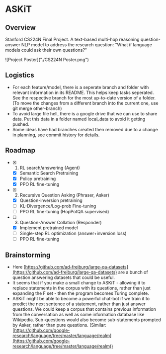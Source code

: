 
# ASKiT 

## Overview

Stanford CS224N Final Project. A text-based multi-hop reasoning question-answer NLP model to address the research question: "What if language models could ask their own questions?"

![Project Poster]("./CS224N Poster.png")

## Logistics

 - For each feature/model, there is a seperate branch and folder with relevant information in its README. This helps keep tasks seperated. See the respective branch for the most up-to-date version of a folder. (To move the changes from a different branch into the current one, use git merge other-branch)
 - To avoid large file hell, there is a google drive that we can use to share data. Put this data in a folder named local_data to avoid it getting pushed.
 - Some ideas have had branches created then removed due to a change in planning, see commit history for details.

## Roadmap
 
 - [x] 1. RL search/answering (Agent)
     - [x] Semantic Search Pretraining
     - [x] Policy pretraining
     - [x] PPO RL fine-tuning
 - [x] 2. Recursive Question Asking (Phraser, Asker)
     - [x] Question-inversion pretraining
     - [ ] KL-Divergence/Log-prob Fine-tuning
     - [ ] PPO RL fine-tuning (HopPotQA supervised)
 - [ ] 3. Question-Answer Collation (Responder)
     - [x] Implement pretrained model
     - [ ] Single-step RL optimization (answer+inversion loss)
     - [ ] PPO RL fine-tuning

## Brainstorming

 - Here [https://github.com/ad-freiburg/large-qa-datasets](https://github.com/ad-freiburg/large-qa-datasets) are a bunch of question answering datasets that could be useful.
 - It seems that if you make a small change to ASKiT - allowing it to replace statements in the corpus with its questions, rather than just expanding the F set - then the program becomes Turing complete.
 - ASKiT might be able to become a powerful chat-bot if we train it to predict the next sentence of a statement, rather than just answer questions. We could keep a corpus that contains previous information from the conversation as well as some information database like Wikipedia. Sub-questions would also become sub-statements prompted by Asker, rather than pure questions. (Similar: [https://github.com/google-research/language/tree/master/language/realm](https://github.com/google-research/language/tree/master/language/realm))
